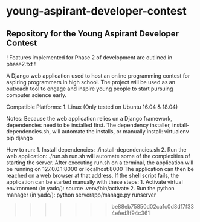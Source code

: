 
# young-aspirant-developer-contest
Repository for the Young Aspirant Developer Contest
----------------------------------------------------------------------

! Features implemented for Phase 2 of development are outlined in phase2.txt !

A Django web application used to host an online programming contest for aspiring programmers in high school.
The project will be used as an outreach tool to engage and inspire young people to start pursuing computer science early.

Compatible Platforms:
    1. Linux (Only tested on Ubuntu 16.04 & 18.04)

Notes:
    Because the web application relies on a Django framework, dependencies need to be installed first.
    The dependency installer, install-dependencies.sh, will automate the installs, or manually install:
        virtualenv
        pip
        django

How to run:
    1. Install dependencies: ./install-dependencies.sh
    2. Run the web application: ./run.sh
    run.sh will automate some of the complexities of starting the server.
    After executing run.sh on a terminal, the application will be running on 127.0.0.1:8000 or localhost:8000
    The application can then be reached on a web browser at that address. 
    If the shell script fails, the application can be started manually with these steps:
        1. Activate virtual environment (in yadc/): source .venv/bin/activate
        2. Run the python manager (in yadc/): python serverapp/manage.py runserver
>>>>>>> be88eb75850d02ca1c0d8df7f334efed3f94c361
